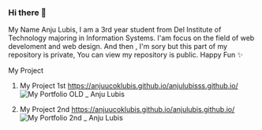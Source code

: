 ### Hi there 👋
My Name Anju Lubis, I am a 3rd year student from Del Institute of Technology majoring in Information Systems.
I'am focus on the field of web develoment and web design.
And then , I'm sory but this part of my repository is private,
You can view my repository is public. Happy Fun ✨

My Project 
1. My Project 1st https://anjuucoklubis.github.io/anjulubisss.github.io/
![My Portfolio OLD _ Anju Lubis](https://user-images.githubusercontent.com/78084093/151660917-60483b23-b1a1-4e64-b609-e8735c499519.png)

2. My Project 2nd https://anjuucoklubis.github.io/anjulubis.github.io/
![My Portfolio 2nd _ Anju Lubis](https://user-images.githubusercontent.com/78084093/151660958-d46354f4-0438-49f3-b5d3-76d7751b5a01.png)
<!--
**anjuucoklubis/anjuucoklubis** is a ✨ _special_ ✨ repository because its `README.md` (this file) appears on your GitHub profile.

Here are some ideas to get you started:
My Name Anju Lubis, I am a 3rd year student from Del Institute of Technology majoring in Information Systems.

- 🔭 I’m currently working on ...
- 🌱 I’m currently learning ...
- 👯 I’m looking to collaborate on ...
- 🤔 I’m looking for help with ...
- 💬 Ask me about ...
- 📫 How to reach me: ...
- 😄 Pronouns: ...
- ⚡ Fun fact: ...
-->
